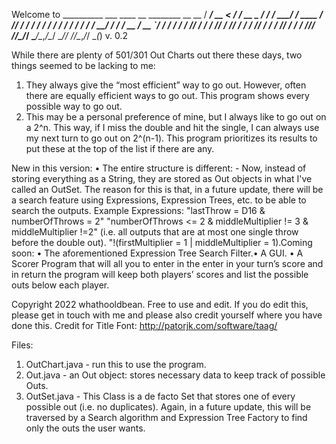 Welcome to 
    __________ ___   ____        __     ________               __  __
   / ____/ __ <  /  / __ \__  __/ /_   / ____/ /_  ____ ______/ /_/ /
  /___ \/ / / / /  / / / / / / / __/  / /   / __ \/ __ `/ ___/ __/ / 
 ____/ / /_/ / /  / /_/ / /_/ / /_   / /___/ / / / /_/ / /  / /_/_/  
/_____/\____/_/   \____/\__,_/\__/   \____/_/ /_/\__,_/_/   \__(_) v. 0.2  
                                                                    
While there are plenty of 501/301 Out Charts out there these days, two things seemed to be lacking to me:
1. They always give the “most efficient” way to go out.  However, often there are equally efficient ways 
   to go out. This program shows every possible way to go out.
2. This may be a personal preference of mine, but I always like to go out on a 2^n. This way, if I miss 
   the double and hit the single, I can always use my next turn to go out on 2^(n-1).  This program 
   prioritizes its results to put these at the top of the list if there are any.

New in this version:
• The entire structure is different: 
    - Now, instead of storing everything as a String, they are stored as Out objects in what I've called an OutSet. 
      The reason for this is that, in a future update, there will be a search feature using Expressions, 
      Expression Trees, etc. to be able to search the outputs.
      Example Expressions:       "lastThrow = D16 & numberOfThrows = 2" 
      "numberOfThrows <= 2 & middleMultiplier != 3 & middleMultiplier !=2" (i.e. all outputs that are at most one single throw before the double out). 
      "!(firstMultiplier = 1 | middleMultiplier = 1).Coming soon:
• The aforementioned Expression Tree Search Filter.• A GUI.
• A Scorer Program that will all you to enter in the enter in your turn’s score and in return the program
  will keep both players’ scores and list the possible outs below each player.


Copyright 2022 whathooldbean. Free to use and edit.  If you do edit this, please get in touch with me and 
please also credit yourself where you have done this. 
Credit for Title Font: <http://patorjk.com/software/taag/>

Files:
1. OutChart.java - run this to use the program.
2. Out.java - an Out object: stores necessary data to keep track of possible Outs.
3. OutSet.java - This Class is a de facto Set that stores one of every possible out (i.e. no duplicates).  Again, in a future update, this will be traversed by a Search algorithm and Expression Tree Factory to find only the outs the user wants.
